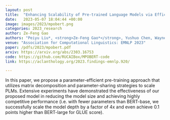 ```yaml
---
layout: post
title:  "Enhancing Scalability of Pre-trained Language Models via Efficient Parameter Sharing"
date:   2023-05-07 18:04:44 +00:00
image: images/2023/mpobert.png
categories: 2023_research
author: Ze-Feng Gao
authors: "Peiyu Liu*, <strong>Ze-Feng Gao*</strong>, Yushuo Chen, Wayne Xin Zhao, Ji-Rong Wen"
venue: "Association for Computational Linguistics: EMNLP 2023"
paper: /pdfs/2023/mpobert.pdf
arxiv: https://arxiv.org/abs/2303.16753
code: https://github.com/RUCAIBox/MPOBERT-code
link: https://aclanthology.org/2023.findings-emnlp.920/

---
```

In this paper, we propose a parameter-efficient pre-training approach that utilizes matrix decomposition and parameter-sharing strategies to scale PLMs. Extensive experiments have demonstrated the effectiveness of our proposed model in reducing the model size and achieving highly competitive performance (i.e. with fewer parameters than BERT-base, we successfully scale the model depth by a factor of 4x and even achieve 0.1 points higher than BERT-large for GLUE score).